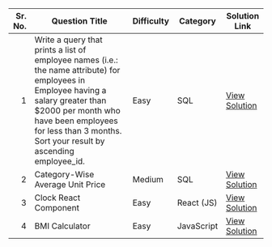 | Sr. No. | Question Title                                                                                                                                                  | Difficulty | Category   | Solution Link                                                                                  |
|--------:|------------------------------------------------------------------------------------------------------------------------------------------------------------------|------------|------------|-------------------------------------------------------------------------------------------------|
| 1       | Write a query that prints a list of employee names (i.e.: the name attribute) for employees in Employee having a salary greater than $2000 per month who have been employees for less than 3 months. Sort your result by ascending employee_id. | Easy       | SQL        | [View Solution](https://www.hackerrank.com/challenges/salary-of-employees/problem?isFullScreen=true)         |
| 2       | Category-Wise Average Unit Price                                                                                                                                | Medium     | SQL        | [View Solution](https://github.com/yourusername/repo/blob/main/sql/category-average.sql)       |
| 3       | Clock React Component                                                                                                                                           | Easy       | React (JS) | [View Solution](https://github.com/yourusername/repo/blob/main/react/clock-app.jsx)            |
| 4       | BMI Calculator                                                                                                                                                  | Easy       | JavaScript | [View Solution](https://github.com/yourusername/repo/blob/main/js/bmi-calculator.js)           |
